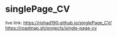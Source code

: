 # singlePage_CV
live link: https://rishad190.github.io/singlePage_CV/
https://roadmap.sh/projects/single-page-cv
